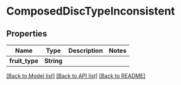 # ComposedDiscTypeInconsistent

## Properties

Name | Type | Description | Notes
------------ | ------------- | ------------- | -------------
**fruit_type** | **String** |  | 

[[Back to Model list]](../README.md#documentation-for-models) [[Back to API list]](../README.md#documentation-for-api-endpoints) [[Back to README]](../README.md)


